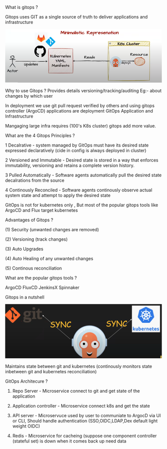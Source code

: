 What is gitops ?

Gitops uses GIT as a single source of truth to deliver applications and infrastructure

![alt text](image.png)

Why to use Gitops ?
Provides details versioning/tracking/auditing 
Eg:- about changes by which user

In deployment we use git pull request verified by others and using  gitops controller (ArgoCD) applications are deployment
GitOps Application and Infrastructure

Mangaging large infra requires (100's K8s cluster) gitops add more value.

What are the 4 Gitops Principles ?

1 Decalrative - system managed by GitOps must have its desired state expressed declaratively (cide in config is always deployed in cluster)

2 Versioned and Immutable - Desired state is stored in a way that enforces immutability, versioning and retains a complete version history. 

3 Pulled Automatically - Software agents automatically pull the desired state decalrations from the source 

4 Continously Reconciled - Software agents continously observe actual system state and attempt to apply the desired state

GitOps is not for kubernetes only , But most of the popular gitops tools like ArgoCD and Flux target kubernetes

Advantages of Gitops ?

(1) Security (unwanted changes are removed)

(2) Versioning (track changes)

(3) Auto Upgrades

(4) Auto Healing of any unwanted changes

(5) Continous reconciliation

What are the popular gitops tools ?

ArgoCD
FluxCD
JenkinsX
Spinnaker

 Gitops in a nutshell

 ![alt text](image-1.png)

Maintains state between git and kubernetes (continously monitors state inbetween git and kubernetes reconciliation)

GitOps Architecure ?


1) Repo Server - Microservice connect to git and get state of the application

2) Application controller - Microservice connect k8s and get the state

3) API server - Microservuce used by user to communiate to ArgocD via UI or CLI, Should handle authentication (SSO,OIDC,LDAP,Dex default light weight OIDC)

4) Redis - Microservice for cacheing (suppose one component controller (stateful set) is down when it comes back up need data




